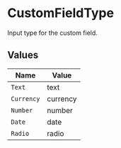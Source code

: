 # CustomFieldType

Input type for the custom field.


## Values

| Name       | Value      |
| ---------- | ---------- |
| `Text`     | text       |
| `Currency` | currency   |
| `Number`   | number     |
| `Date`     | date       |
| `Radio`    | radio      |